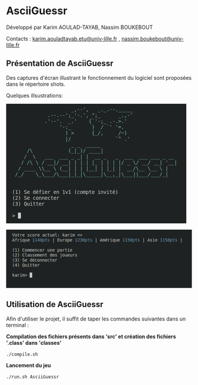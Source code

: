 # AsciiGuessr

Développé par Karim AOULAD-TAYAB, Nassim BOUKEBOUT

Contacts : <karim.aouladtayab.etu@univ-lille.fr> , <nassim.boukebout@univ-lille.fr>

## Présentation de AsciiGuessr

Des captures d'écran illustrant le fonctionnement du logiciel sont proposées dans le répertoire shots.

Quelques illsustrations:

![menu_principal](shots/menu_principal.png)

![menu_joueur](shots/menu_joueur.png)

## Utilisation de AsciiGuessr

Afin d'utiliser le projet, il suffit de taper les commandes suivantes dans un terminal :

**Compilation des fichiers présents dans 'src' et création des fichiers '.class' dans 'classes'**

```
./compile.sh
```

**Lancement du jeu**

```
./run.sh AsciiGuessr
```
